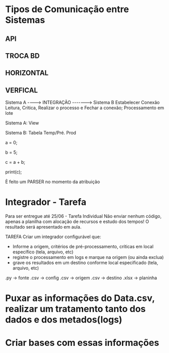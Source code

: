 # Tipos de Comunicação entre Sistemas
## API
## TROCA BD
## HORIZONTAL
## VERFICAL

Sistema A ----> INTEGRAÇÃO -------> Sistema B
Estabelecer Conexão Leitura, Critica, Realizar o processo e Fechar a conexão;
Processamento em lote

Sistema A: View

Sistema B: Tabela Temp/Pré. Prod

a = 0;

b = 5;

c = a + b;

print(c);

È feito um PARSER no momento da atribuição

# Integrador - Tarefa
Para ser entregue até 25/06 - Tarefa Individual
Não enviar nenhum código, apenas a planilha com alocação de recursos e estudo dos tempos! 
O resultado será apresentado em aula.

TAREFA
Criar um integrador configurável que:
- Informe a origem, critérios de pré-processamento, críticas em local específico (tela, arquivo, etc)
- registre o processamento em logs e marque na origem (ou ainda exclua)
- grave os resultados em um destino conforme local especificado (tela, arquivo, etc)

.py -> fonte
.csv -> config
.csv -> origem
.csv -> destino
.xlsx -> planinha

# Puxar as informações do Data.csv, realizar um tratamento tanto dos dados e dos metados(logs)
# Criar bases com essas informações

